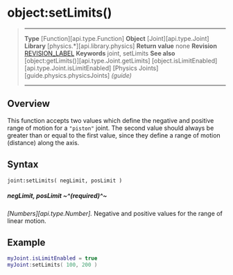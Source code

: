 # object:setLimits()

> --------------------- ------------------------------------------------------------------------------------------
> __Type__              [Function][api.type.Function]
> __Object__            [Joint][api.type.Joint]
> __Library__           [physics.*][api.library.physics]
> __Return value__      none
> __Revision__          [REVISION_LABEL](REVISION_URL)
> __Keywords__          joint, setLimits
> __See also__          [object:getLimits()][api.type.Joint.getLimits]
>								[object.isLimitEnabled][api.type.Joint.isLimitEnabled]
>								[Physics Joints][guide.physics.physicsJoints] _(guide)_
> --------------------- ------------------------------------------------------------------------------------------


## Overview

This function accepts two values which define the negative and positive range of motion for a `"piston"` joint. The second value should always be greater than or equal to the first value, since they define a range of motion (distance) along the axis.

## Syntax

	joint:setLimits( negLimit, posLimit )
	
##### negLimit, posLimit ~^(required)^~
_[Numbers][api.type.Number]._ Negative and positive values for the range of linear motion.


## Example

``````lua
myJoint.isLimitEnabled = true
myJoint:setLimits( 100, 200 )
``````